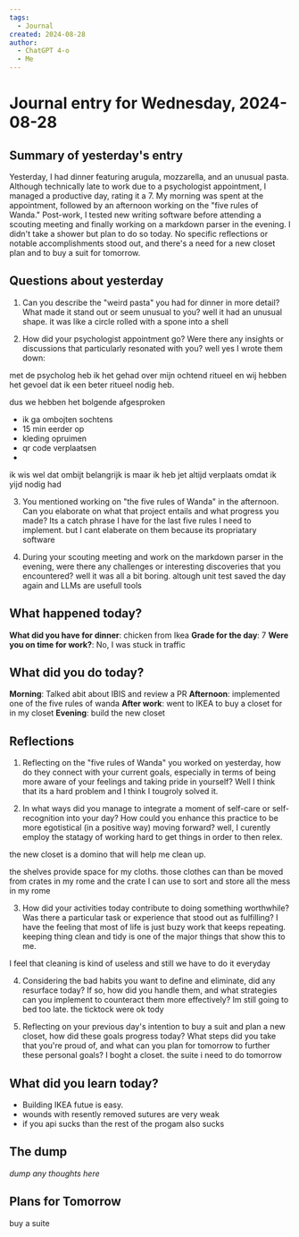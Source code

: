 ```yaml
---
tags:
  - Journal
created: 2024-08-28
author:
  - ChatGPT 4-o
  - Me
---
```

# Journal entry for Wednesday, 2024-08-28

## Summary of yesterday's entry

Yesterday, I had dinner featuring arugula, mozzarella, and an unusual pasta. Although technically late to work due to a psychologist appointment, I managed a productive day, rating it a 7. My morning was spent at the appointment, followed by an afternoon working on the "five rules of Wanda." Post-work, I tested new writing software before attending a scouting meeting and finally working on a markdown parser in the evening. I didn't take a shower but plan to do so today. No specific reflections or notable accomplishments stood out, and there's a need for a new closet plan and to buy a suit for tomorrow.

## Questions about yesterday

1. Can you describe the "weird pasta" you had for dinner in more detail? What made it stand out or seem unusual to you?
well it had an unusual shape. it was like a circle rolled with a spone into a shell

2. How did your psychologist appointment go? Were there any insights or discussions that particularly resonated with you?
well yes I wrote them down:

met de psycholog heb ik het gehad over mijn ochtend ritueel en wij hebben het gevoel dat ik een beter ritueel nodig heb.

dus we hebben het bolgende afgesproken 

- ik ga ombojten sochtens
- 15 min eerder op
- kleding opruimen
- qr code verplaatsen
- 


ik wis wel dat ombijt belangrijk is maar ik heb jet altijd verplaats omdat ik yijd nodig had



3. You mentioned working on "the five rules of Wanda" in the afternoon. Can you elaborate on what that project entails and what progress you made?
Its a catch phrase I have for the last five rules I need to implement. but I cant elaberate on them because its propriatary software

4. During your scouting meeting and work on the markdown parser in the evening, were there any challenges or interesting discoveries that you encountered?
well it was all a bit boring. altough unit test saved the day again and LLMs are usefull tools

## What happened today?

**What did you have for dinner**: chicken from Ikea
**Grade for the day**: 7
**Were you on time for work?**: No, I was stuck in traffic

## What did you do today?

**Morning**: Talked abit about IBIS and review a PR
**Afternoon**: implemented one of the five rules of wanda
**After work**: went to IKEA to buy a closet for in my closet
**Evening**: build the new closet

## Reflections

1. Reflecting on the "five rules of Wanda" you worked on yesterday, how do they connect with your current goals, especially in terms of being more aware of your feelings and taking pride in yourself? 
Well I think that its a hard problem and I think I tougroly solved it.

2. In what ways did you manage to integrate a moment of self-care or self-recognition into your day? How could you enhance this practice to be more egotistical (in a positive way) moving forward?
well, I curently employ the statagy of working hard to get things in order to then relex.

the new closet is a domino that will help me clean up.

the shelves provide space for my cloths.
those clothes can than be moved from crates in my rome
and the crate I can use to sort and store all the mess in my rome

3. How did your activities today contribute to doing something worthwhile? Was there a particular task or experience that stood out as fulfilling? 
I have the feeling that most of life is just buzy work that keeps repeating.
keeping thing clean and tidy is one of the major things that show this to me.

I feel that cleaning is kind of useless and still we have to do it everyday

4. Considering the bad habits you want to define and eliminate, did any resurface today? If so, how did you handle them, and what strategies can you implement to counteract them more effectively?
Im still going to bed too late.
the ticktock were ok tody

5. Reflecting on your previous day's intention to buy a suit and plan a new closet, how did these goals progress today? What steps did you take that you're proud of, and what can you plan for tomorrow to further these personal goals?
I boght a closet. the suite i need to do tomorrow

## What did you learn today?

- Building IKEA futue is easy.
- wounds with resently removed sutures are very weak
- if you api sucks than the rest of the progam also sucks

## The dump
*dump any thoughts here*

## Plans for Tomorrow
buy a suite
